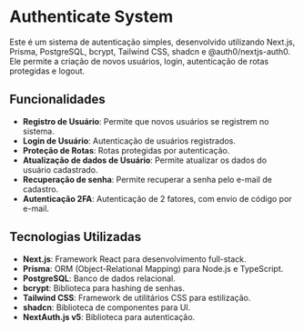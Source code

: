 # Authenticate System

Este é um sistema de autenticação simples, desenvolvido utilizando Next.js, Prisma, PostgreSQL, bcrypt, Tailwind CSS, shadcn e @auth0/nextjs-auth0. Ele permite a criação de novos usuários, login, autenticação de rotas protegidas e logout.

## Funcionalidades

- **Registro de Usuário**: Permite que novos usuários se registrem no sistema.
- **Login de Usuário**: Autenticação de usuários registrados.
- **Proteção de Rotas**: Rotas protegidas por autenticação.
- **Atualização de dados de Usuário**: Permite atualizar os dados do usuário cadastrado.
- **Recuperação de senha**: Permite recuperar a senha pelo e-mail de cadastro.
- **Autenticação 2FA**: Autenticação de 2 fatores, com envio de código por e-mail.

## Tecnologias Utilizadas

- **Next.js**: Framework React para desenvolvimento full-stack.
- **Prisma**: ORM (Object-Relational Mapping) para Node.js e TypeScript.
- **PostgreSQL**: Banco de dados relacional.
- **bcrypt**: Biblioteca para hashing de senhas.
- **Tailwind CSS**: Framework de utilitários CSS para estilização.
- **shadcn**: Biblioteca de componentes para UI.
- **NextAuth.js v5**: Biblioteca para autenticação.
